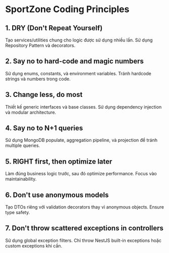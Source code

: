 # SportZone Coding Principles

## 1. DRY (Don't Repeat Yourself)
Tạo services/utilities chung cho logic được sử dụng nhiều lần. Sử dụng Repository Pattern và decorators.

## 2. Say no to hard-code and magic numbers
Sử dụng enums, constants, và environment variables. Tránh hardcode strings và numbers trong code.

## 3. Change less, do most
Thiết kế generic interfaces và base classes. Sử dụng dependency injection và modular architecture.

## 4. Say no to N+1 queries
Sử dụng MongoDB populate, aggregation pipeline, và projection để tránh multiple queries.

## 5. RIGHT first, then optimize later
Làm đúng business logic trước, sau đó optimize performance. Focus vào maintainability.

## 6. Don't use anonymous models
Tạo DTOs riêng với validation decorators thay vì anonymous objects. Ensure type safety.

## 7. Don't throw scattered exceptions in controllers
Sử dụng global exception filters. Chỉ throw NestJS built-in exceptions hoặc custom exceptions khi cần.
